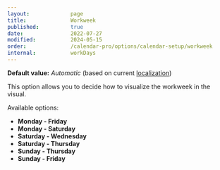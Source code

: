 ```yaml
---
layout:             page
title:              Workweek
published:          true
date:               2022-07-27
modified:           2024-05-15
order:              /calendar-pro/options/calendar-setup/workweek
internal:           workDays
---
```

**Default value:** *Automatic* (based on current [localization](../localization/index.md))

This option allows you to decide how to visualize the workweek in the visual.

Available options:

- **Monday - Friday**
- **Monday - Saturday**
- **Saturday - Wednesday**
- **Saturday - Thursday**
- **Sunday - Thursday**
- **Sunday - Friday**